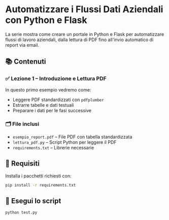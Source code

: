 # Automatizzare i Flussi Dati Aziendali con Python e Flask

La serie mostra come creare un portale in Python e Flask per automatizzare flussi di lavoro aziendali, dalla lettura di PDF fino all'invio automatico di report via email.

## 📚 Contenuti

### ✅ Lezione 1 – Introduzione e Lettura PDF
In questo primo esempio vedremo come:
- Leggere PDF standardizzati con `pdfplumber`
- Estrarre tabelle e dati testuali
- Preparare i dati per le fasi successive
### 🗂 File inclusi
- `esempio_report.pdf` – File PDF con tabella standardizzata
- `lettura_pdf.py` – Script Python per leggere il PDF
- `requirements.txt` – Librerie necessarie

## 🚀 Requisiti

Installa i pacchetti richiesti con:

```bash
pip install -r requirements.txt
```

## 🧪 Esegui lo script

```bash
python test.py
```




